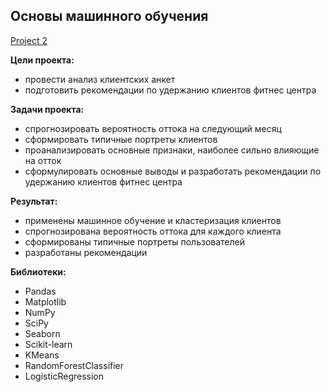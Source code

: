 ## Основы машинного обучения

[Project 2](https://github.com/Gaisenova/repository/blob/main/Project%202/Basics%20of%20machine%20learning.ipynb)

**Цели проекта:**

- провести анализ клиентских анкет
- подготовить рекомендации по удержанию клиентов фитнес центра

**Задачи проекта:**

- спрогнозировать вероятность оттока на следующий месяц
- сформировать типичные портреты клиентов
- проанализировать основные признаки, наиболее сильно влияющие на отток
- сформулировать основные выводы и разработать рекомендации по удержанию клиентов фитнес центра


**Результат:**

- применены машинное обучение и кластеризация клиентов
- спрогнозирована вероятность оттока для каждого клиента 
- сформированы типичные портреты пользователей
- разработаны рекомендации

**Библиотеки:**

 - Pandas
 - Matplotlib
 - NumPy 
 - SciPy
 - Seaborn
 - Scikit-learn
-  KMeans
-  RandomForestClassifier
-  LogisticRegression
